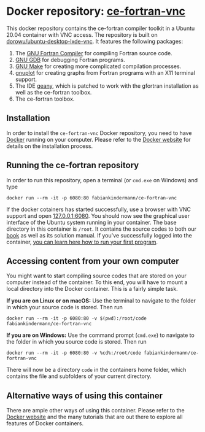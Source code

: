 # Docker repository: [ce-fortran-vnc](https://hub.docker.com/r/fabiankindermann/ce-fortran-vnc)

This docker repository contains the ce-fortran compiler toolkit in a Ubuntu 20.04 container with VNC access. The repository is built on [dorowu/ubuntu-desktop-lxde-vnc](https://hub.docker.com/r/dorowu/ubuntu-desktop-lxde-vnc/). It features the following packages:

1. The [GNU Fortran Compiler](https://gcc.gnu.org/fortran/) for compiling Fortran source code.
2. [GNU GDB](https://gnu.org/software/gdb/) for debugging Fortran programs.
3. [GNU Make](https://www.gnu.org/software/make/) for creating more complicated compilation processes.
4. [gnuplot](http://gnuplot.info/) for creating graphs from Fortran programs with an X11 terminal support.
5. The IDE [geany](https://www.geany.org/), which is patched to work with the gfortran installation as well as the ce-fortran toolbox.
6. The ce-fortran toolbox.

## Installation

In order to install the `ce-fortran-vnc` Docker repository, you need to have [Docker](https://www.docker.com) running on your computer. Please refer to the [Docker website](https://www.docker.com) for details on the installation process.

## Running the ce-fortran repository

In order to run this repository, open a terminal (or `cmd.exe` on Windows) and type
```Docker
docker run --rm -it -p 6080:80 fabiankindermann/ce-fortran-vnc
```
If the docker cotainers has started successfully, use a browser with VNC support and open [127.0.0.1:6080](). You should now see the graphical user interface of the Ubuntu system running in your container. The base directory in this container is `/root`. It contains the source codes to both our [book](https://global.oup.com/academic/product/introduction-to-computational-economics-using-fortran-9780198804406?prevSortField=1&sortField=8&start=0&resultsPerPage=20&prevNumResPerPage=20&lang=en&cc=no) as well as its solution manual. If you've successfully logged into the container, [you can learn here how to run your first program](https://www.ce-fortran.com/run-program-lin/).

## Accessing content from your own computer

You might want to start compiling source codes that are stored on your computer instead of the container. To this end, you will have to mount a local directory into the Docker container. This is a fairly simple task. 

**If you are on Linux or on macOS:**
Use the terminal to navigate to the folder in which your source code is stored. Then run
```Docker
docker run --rm -it -p 6080:80 -v $(pwd):/root/code fabiankindermann/ce-fortran-vnc
```

**If you are on Windows:**
Use the command prompt (`cmd.exe`) to navigate to the folder in which you source code is stored. Then run
```Docker
docker run --rm -it -p 6080:80 -v %cd%:/root/code fabiankindermann/ce-fortran-vnc
```

There will now be a directory `code` in the containers home folder, which contains the file and subfolders of your current directory.

## Alternative ways of using this container

There are ample other ways of using this container. Please refer to the [Docker website](https://www.docker.com) and the many tutorials that are out there to explore all features of Docker containers.
